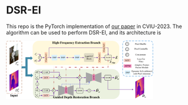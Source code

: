 # DSR-EI
This repo is the PyTorch implementation of [our paper](https://arxiv.org/pdf/2303.09307.pdf) in CVIU-2023. The algorithm can be used to perform DSR-EI, and its architecture is

<img align="center" width="400px" src="imgs/architecture.pdf">
